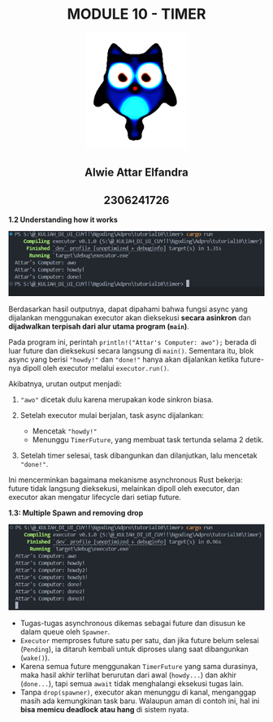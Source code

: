 <div align="center">
    <h1>MODULE 10 - TIMER</h1>
</div>

<div align="center">
    <img src="assets/images/burhancurse.png" alt="burhan" width="200"/>
</div>

<div align="center">
    <h2>Alwie Attar Elfandra</h2>
    <h2>2306241726</h2>
</div>

__1.2 Understanding how it works__

<div align="center">
    <img src="assets/images/foto1.jpg" alt="foto"/>
</div>

Berdasarkan hasil outputnya, dapat dipahami bahwa fungsi async yang dijalankan menggunakan executor akan dieksekusi **secara asinkron** dan **dijadwalkan terpisah dari alur utama program (`main`)**.

Pada program ini, perintah `println!("Attar's Computer: awo");` berada di luar future dan dieksekusi secara langsung di `main()`. Sementara itu, blok async yang berisi `"howdy!"` dan `"done!"` hanya akan dijalankan ketika future-nya dipoll oleh executor melalui `executor.run()`.

Akibatnya, urutan output menjadi:

1. `"awo"` dicetak dulu karena merupakan kode sinkron biasa.
2. Setelah executor mulai berjalan, task async dijalankan:

   * Mencetak `"howdy!"`
   * Menunggu `TimerFuture`, yang membuat task tertunda selama 2 detik.
3. Setelah timer selesai, task dibangunkan dan dilanjutkan, lalu mencetak `"done!"`.

Ini mencerminkan bagaimana mekanisme asynchronous Rust bekerja: future tidak langsung dieksekusi, melainkan dipoll oleh executor, dan executor akan mengatur lifecycle dari setiap future.

__1.3: Multiple Spawn and removing drop__

<div align="center">
    <img src="assets/images/foto2.jpg" alt="foto"/>
</div>

* Tugas-tugas asynchronous dikemas sebagai future dan disusun ke dalam queue oleh `Spawner`.
* `Executor` memproses future satu per satu, dan jika future belum selesai (`Pending`), ia ditaruh kembali untuk diproses ulang saat dibangunkan (`wake()`).
* Karena semua future menggunakan `TimerFuture` yang sama durasinya, maka hasil akhir terlihat berurutan dari awal (`howdy...`) dan akhir (`done...`), tapi semua `await` tidak menghalangi eksekusi tugas lain.
* Tanpa `drop(spawner)`, executor akan menunggu di kanal, menganggap masih ada kemungkinan task baru. Walaupun aman di contoh ini, hal ini **bisa memicu deadlock atau hang** di sistem nyata.